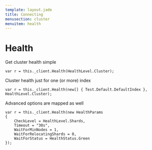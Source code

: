 ```yaml
---
template: layout.jade
title: Connecting
menusection: cluster
menuitem: health
---
```



# Health
Get cluster health simple

    var r = this._client.Health(HealthLevel.Cluster);

Cluster health just for one (or more) index

    var r = this._client.Health(new[] { Test.Default.DefaultIndex }, HealthLevel.Cluster);

Advanced options are mapped as well

    var r = this._client.Health(new HealthParams
    {
        CheckLevel = HealthLevel.Shards,
        Timeout = "30s",
        WaitForMinNodes = 1,
        WaitForRelocatingShards = 0,
        WaitForStatus = HealthStatus.Green
    });

